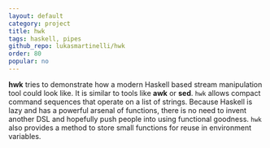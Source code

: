 ```yaml
---
layout: default
category: project
title: hwk
tags: haskell, pipes
github_repo: lukasmartinelli/hwk
order: 80
popular: no
---
```


**hwk** tries to demonstrate how a modern Haskell based stream manipulation tool could look like. It is similar to tools like **awk** or **sed**. `hwk` allows compact command sequences that operate on a list of strings. Because Haskell is lazy and has a powerful arsenal of functions, there is no need to invent another DSL and hopefully push people into using functional goodness. `hwk` also provides a method to store small functions for reuse in environment variables.
